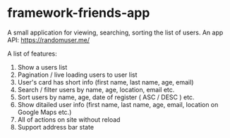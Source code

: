 # framework-friends-app

A small application for viewing, searching, sorting the list of users.
An app API: https://randomuser.me/

A list of features:
1. Show a users list
2. Pagination / live loading users to user list
3. User's card has short info (first name, last name, age, email)
4. Search / filter users by name, age, location, email etc.
5. Sort users by name, age, date of register ( ASC / DESC ) etc.
6. Show ditailed user info (first name, last name, age, email, location on Google Maps etc.)
7. All of actions on site without reload
8. Support address bar state

